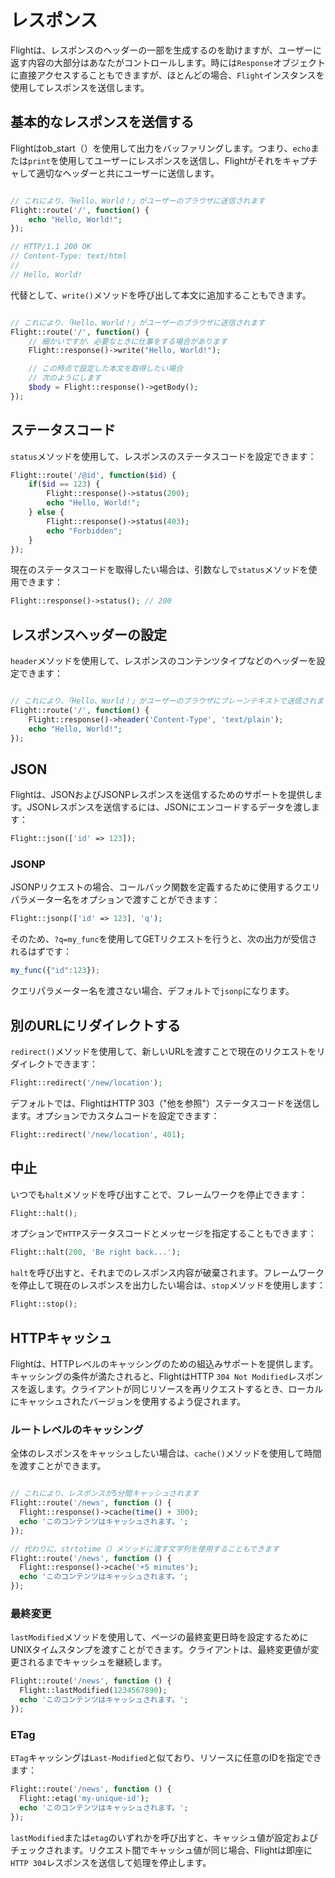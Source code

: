 # レスポンス

Flightは、レスポンスのヘッダーの一部を生成するのを助けますが、ユーザーに返す内容の大部分はあなたがコントロールします。時には`Response`オブジェクトに直接アクセスすることもできますが、ほとんどの場合、`Flight`インスタンスを使用してレスポンスを送信します。

## 基本的なレスポンスを送信する

Flightはob_start（）を使用して出力をバッファリングします。つまり、`echo`または`print`を使用してユーザーにレスポンスを送信し、Flightがそれをキャプチャして適切なヘッダーと共にユーザーに送信します。

```php

// これにより、「Hello、World！」がユーザーのブラウザに送信されます
Flight::route('/', function() {
	echo "Hello, World!";
});

// HTTP/1.1 200 OK
// Content-Type: text/html
//
// Hello, World!
```

代替として、`write()`メソッドを呼び出して本文に追加することもできます。

```php

// これにより、「Hello、World！」がユーザーのブラウザに送信されます
Flight::route('/', function() {
	// 細かいですが、必要なときに仕事をする場合があります
	Flight::response()->write("Hello, World!");

	// この時点で設定した本文を取得したい場合
	// 次のようにします
	$body = Flight::response()->getBody();
});
```

## ステータスコード

`status`メソッドを使用して、レスポンスのステータスコードを設定できます：

```php
Flight::route('/@id', function($id) {
	if($id == 123) {
		Flight::response()->status(200);
		echo "Hello, World!";
	} else {
		Flight::response()->status(403);
		echo "Forbidden";
	}
});
```

現在のステータスコードを取得したい場合は、引数なしで`status`メソッドを使用できます：

```php
Flight::response()->status(); // 200
```

## レスポンスヘッダーの設定

`header`メソッドを使用して、レスポンスのコンテンツタイプなどのヘッダーを設定できます：

```php

// これにより、「Hello、World！」がユーザーのブラウザにプレーンテキストで送信されます
Flight::route('/', function() {
	Flight::response()->header('Content-Type', 'text/plain');
	echo "Hello, World!";
});
```

## JSON

Flightは、JSONおよびJSONPレスポンスを送信するためのサポートを提供します。JSONレスポンスを送信するには、JSONにエンコードするデータを渡します：

```php
Flight::json(['id' => 123]);
```

### JSONP

JSONPリクエストの場合、コールバック関数を定義するために使用するクエリパラメーター名をオプションで渡すことができます：

```php
Flight::jsonp(['id' => 123], 'q');
```

そのため、`?q=my_func`を使用してGETリクエストを行うと、次の出力が受信されるはずです：

```javascript
my_func({"id":123});
```

クエリパラメーター名を渡さない場合、デフォルトで`jsonp`になります。

## 別のURLにリダイレクトする

`redirect()`メソッドを使用して、新しいURLを渡すことで現在のリクエストをリダイレクトできます：

```php
Flight::redirect('/new/location');
```

デフォルトでは、FlightはHTTP 303（"他を参照"）ステータスコードを送信します。オプションでカスタムコードを設定できます：

```php
Flight::redirect('/new/location', 401);
```

## 中止

いつでも`halt`メソッドを呼び出すことで、フレームワークを停止できます：

```php
Flight::halt();
```

オプションで`HTTP`ステータスコードとメッセージを指定することもできます：

```php
Flight::halt(200, 'Be right back...');
```

`halt`を呼び出すと、それまでのレスポンス内容が破棄されます。フレームワークを停止して現在のレスポンスを出力したい場合は、`stop`メソッドを使用します：

```php
Flight::stop();
```

## HTTPキャッシュ

Flightは、HTTPレベルのキャッシングのための組込みサポートを提供します。キャッシングの条件が満たされると、FlightはHTTP `304 Not Modified`レスポンスを返します。クライアントが同じリソースを再リクエストするとき、ローカルにキャッシュされたバージョンを使用するよう促されます。

### ルートレベルのキャッシング

全体のレスポンスをキャッシュしたい場合は、`cache()`メソッドを使用して時間を渡すことができます。

```php

// これにより、レスポンスが5分間キャッシュされます
Flight::route('/news', function () {
  Flight::response()->cache(time() + 300);
  echo 'このコンテンツはキャッシュされます。';
});

// 代わりに、strtotime（）メソッドに渡す文字列を使用することもできます
Flight::route('/news', function () {
  Flight::response()->cache('+5 minutes');
  echo 'このコンテンツはキャッシュされます。';
});
```

### 最終変更

`lastModified`メソッドを使用して、ページの最終変更日時を設定するためにUNIXタイムスタンプを渡すことができます。クライアントは、最終変更値が変更されるまでキャッシュを継続します。

```php
Flight::route('/news', function () {
  Flight::lastModified(1234567890);
  echo 'このコンテンツはキャッシュされます。';
});
```

### ETag

`ETag`キャッシングは`Last-Modified`と似ており、リソースに任意のIDを指定できます：

```php
Flight::route('/news', function () {
  Flight::etag('my-unique-id');
  echo 'このコンテンツはキャッシュされます。';
});
```

`lastModified`または`etag`のいずれかを呼び出すと、キャッシュ値が設定およびチェックされます。リクエスト間でキャッシュ値が同じ場合、Flightは即座に`HTTP 304`レスポンスを送信して処理を停止します。